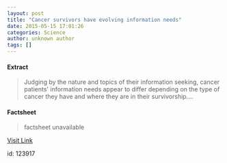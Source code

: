 ```yaml
---
layout: post
title: "Cancer survivors have evolving information needs"
date: 2015-05-15 17:01:26
categories: Science
author: unknown author
tags: []
---
```



#### Extract
>Judging by the nature and topics of their information seeking, cancer patients' information needs appear to differ depending on the type of cancer they have and where they are in their survivorship....

#### Factsheet
>factsheet unavailable

[Visit Link](http://feeds.sciencedaily.com/~r/sciencedaily/~3/7vTeumtoSNs/150515130126.htm)

id:  123917


